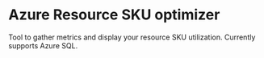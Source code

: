 # Azure Resource SKU optimizer

Tool to gather metrics and display your resource SKU utilization. Currently supports Azure SQL.
